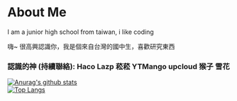 # About Me
I am a junior high school from taiwan, i like coding

嗨~ 很高興認識你，我是個來自台灣的國中生，喜歡研究東西

### 認識的神 (持續聯絡): Haco Lazp 菘菘 YTMango upcloud 猴子 雪花 


[![Anurag's github stats](https://github-readme-stats.vercel.app/api?username=SpeditAt&theme=gruvbox)](https://github.com/SpeditAt/github-readme-stats)  
[![Top Langs](https://github-readme-stats.vercel.app/api/top-langs/?username=SpeditAt&layout=compact&theme=gruvbox)](https://github.com/SpeditAt/github-readme-stats)

<!---
WolfLangD/WolfLangD is a ✨ special ✨ repository because its `README.md` (this file) appears on your GitHub profile.
You can click the Preview link to take a look at your changes.
--->
